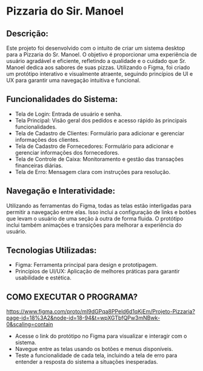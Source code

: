 # Pizzaria do Sir. Manoel

## Descrição:
Este projeto foi desenvolvido com o intuito de criar um sistema desktop para a Pizzaria do Sr. Manoel. 
O objetivo é proporcionar uma experiência de usuário agradável e eficiente, refletindo a qualidade
e o cuidado que Sr. Manoel dedica aos sabores de suas pizzas. Utilizando o Figma, foi criado um protótipo interativo
e visualmente atraente, seguindo princípios de UI e UX para garantir uma navegação intuitiva e funcional.

## Funcionalidades do Sistema:
- Tela de Login: Entrada de usuário e senha.
- Tela Principal: Visão geral dos pedidos e acesso rápido às principais funcionalidades.
- Tela de Cadastro de Clientes: Formulário para adicionar e gerenciar informações dos clientes.
- Tela de Cadastro de Fornecedores: Formulário para adicionar e gerenciar informações dos fornecedores.
- Tela de Controle de Caixa: Monitoramento e gestão das transações financeiras diárias.
- Tela de Erro: Mensagem clara com instruções para resolução.

## Navegação e Interatividade:
Utilizando as ferramentas do Figma, todas as telas estão interligadas para permitir a navegação entre elas. 
Isso inclui a configuração de links e botões que levam o usuário de uma seção à outra de forma fluida.
O protótipo inclui também animações e transições para melhorar a experiência do usuário.

## Tecnologias Utilizadas:
- Figma: Ferramenta principal para design e prototipagem.
- Princípios de UI/UX: Aplicação de melhores práticas para garantir usabilidade e estética.

## COMO EXECUTAR O PROGRAMA?
https://www.figma.com/proto/mI9dGPqa8PPeld6d1qKjEm/Projeto-Pizzaria?page-id=18%3A2&node-id=18-94&t=wpXGTbfQPw3mNBwk-0&scaling=contain
- Acesse o link do protótipo no Figma para visualizar e interagir com o sistema. 
- Navegue entre as telas usando os botões e menus disponíveis.
- Teste a funcionalidade de cada tela, incluindo a tela de erro para entender a resposta do sistema a situações inesperadas.
